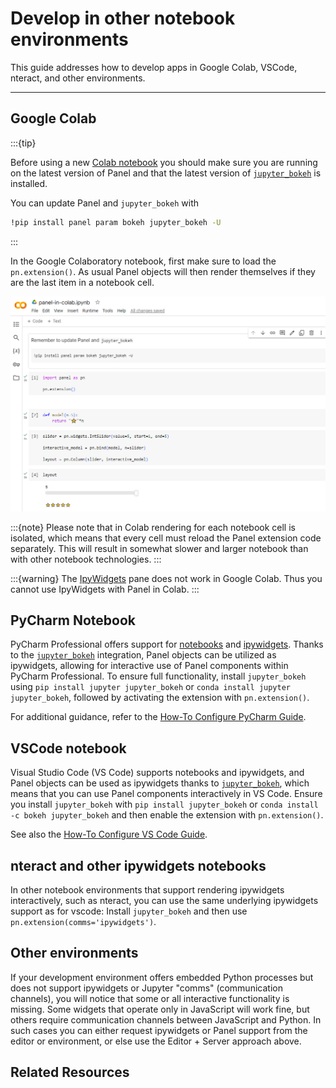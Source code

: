 # Develop in other notebook environments

This guide addresses how to develop apps in Google Colab, VSCode, nteract, and other environments.

---

## Google Colab

:::{tip}

Before using a new [Colab notebook](https://colab.google/) you should make sure you are running on the latest version of Panel and that the latest version of [`jupyter_bokeh`](https://github.com/bokeh/jupyter_bokeh) is installed.

You can update Panel and `jupyter_bokeh` with

```bash
!pip install panel param bokeh jupyter_bokeh -U
```

:::

In the Google Colaboratory notebook, first make sure to load the `pn.extension()`. As usual Panel objects will then render themselves if they are the last item in a notebook cell.

![Colab Panel Notebook](../../_static/images/colab-notebook.png)

:::{note}
Please note that in Colab rendering for each notebook cell is isolated, which means that every cell must reload the Panel extension code separately. This will result in somewhat slower and larger notebook than with other notebook technologies.
:::

:::{warning}
The [IpyWidgets](../../reference/panes/IPyWidget) pane does not work in Google Colab. Thus you cannot use IpyWidgets with Panel in Colab.
:::

## PyCharm Notebook

PyCharm Professional offers support for [notebooks](https://www.jetbrains.com/help/pycharm/ipython-notebook-support.html) and [ipywidgets](https://www.jetbrains.com/help/pycharm/interactive-js-widgets.html). Thanks to the [`jupyter_bokeh`](https://github.com/bokeh/jupyter_bokeh) integration, Panel objects can be utilized as ipywidgets, allowing for interactive use of Panel components within PyCharm Professional. To ensure full functionality, install `jupyter_bokeh` using `pip install jupyter jupyter_bokeh` or `conda install jupyter jupyter_bokeh`, followed by activating the extension with `pn.extension()`.

For additional guidance, refer to the [How-To Configure PyCharm Guide](../editor/pycharm_configure).

## VSCode notebook

Visual Studio Code (VS Code) supports notebooks and ipywidgets, and Panel objects can be used as ipywidgets thanks to [`jupyter_bokeh`](https://github.com/bokeh/jupyter_bokeh), which means that you can use Panel components interactively in VS Code. Ensure you install `jupyter_bokeh` with `pip install jupyter_bokeh` or `conda install -c bokeh jupyter_bokeh` and then enable the extension with `pn.extension()`.

See also the [How-To Configure VS Code Guide](../editor/vscode_configure).

## nteract and other ipywidgets notebooks

In other notebook environments that support rendering ipywidgets interactively, such as nteract, you can use the same underlying ipywidgets support as for vscode: Install ``jupyter_bokeh`` and then use ``pn.extension(comms='ipywidgets')``.

## Other environments

If your development environment offers embedded Python processes but does not support ipywidgets or Jupyter "comms" (communication channels), you will notice that some or all interactive functionality is missing. Some widgets that operate only in JavaScript will work fine, but others require communication channels between JavaScript and Python. In such cases you can either request ipywidgets or Panel support from the editor or environment, or else use the Editor + Server approach above.

## Related Resources
